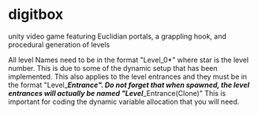 # digitbox
unity video game featuring Euclidian portals, a grappling hook, and procedural generation of levels

All level Names need to be in the format "Level_0*" where star is the level number. This is due to some of the dynamic setup that has been implemented. 
This also applies to the level entrances and they must be in the format "Level_**_Entrance". Do not forget that when spawned, the level entrances will actually be named
"Level_**_Entrance(Clone)" This is important for coding the dynamic variable allocation that you will need.
